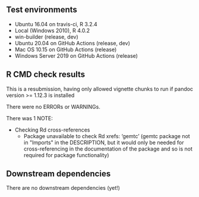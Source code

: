 ## Test environments

* Ubuntu 16.04 on travis-ci, R 3.2.4
* Local (Windows 2010), R 4.0.2
* win-builder (release, dev)
* Ubuntu 20.04 on GitHub Actions (release, dev)
* Mac OS 10.15 on GitHub Actions (release)
* Windows Server 2019 on GitHub Actions (release)


## R CMD check results

This is a resubmission, having only allowed vignette chunks to run if pandoc version >= 1.12.3 is installed

There were no ERRORs or WARNINGs. 

There was 1 NOTE: 

* Checking Rd cross-references
  + Package unavailable to check Rd xrefs: ‘gemtc’ (gemtc package not in "Imports" in the DESCRIPTION, but it would only be needed for cross-referencing in the documentation of the package and so is not required for package functionality)


## Downstream dependencies

There are no downstream dependencies (yet!)
